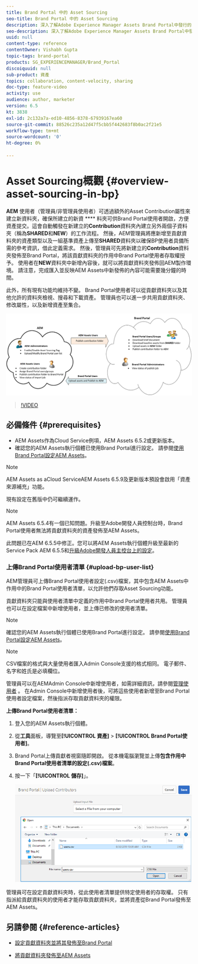 ```yaml
---
title: Brand Portal 中的 Asset Sourcing
seo-title: Brand Portal 中的 Asset Sourcing
description: 深入了解Adobe Experience Manager Assets Brand Portal中發行的資產來源補充功能。
seo-description: 深入了解Adobe Experience Manager Assets Brand Portal中發行的資產來源補充功能。
uuid: null
content-type: reference
contentOwner: Vishabh Gupta
topic-tags: brand-portal
products: SG_EXPERIENCEMANAGER/Brand_Portal
discoiquuid: null
sub-product: 資產
topics: collaboration, content-velocity, sharing
doc-type: feature-video
activity: use
audience: author, marketer
version: 6.5
kt: 3838
exl-id: 2c132a7a-ed10-4856-8378-67939167ea60
source-git-commit: 88526c235a12d47f5cbb5f442683f8b0ac2f21e5
workflow-type: tm+mt
source-wordcount: '0'
ht-degree: 0%

---
```


# Asset Sourcing概觀 {#overview-asset-sourcing-in-bp}

**AEM** 使用者（管理員/非管理員使用者）可透過額外的Asset Contribution屬性來建立新資料夾，確保所建立的新資 **** 料夾可供Brand Portal使用者開啟，方便資產提交。這會自動觸發在新建立的&#x200B;**Contribution**&#x200B;資料夾內建立另外兩個子資料夾（稱為&#x200B;**SHARED**&#x200B;和&#x200B;**NEW**）的工作流程。 然後，AEM管理員將應新增至貢獻資料夾的資產類型以及一組基準資產上傳至&#x200B;**SHARED**&#x200B;資料夾以確保BP使用者具備所需的參考資訊，借此定義需求。 然後，管理員可先將新建立的&#x200B;**Contribution**&#x200B;資料夾發佈至Brand Portal，將該貢獻資料夾的作用中Brand Portal使用者存取權授予。 使用者在&#x200B;**NEW**&#x200B;資料夾中新增內容後，就可以將貢獻資料夾發佈回AEM製作環境。 請注意，完成匯入並反映AEM Assets中新發佈的內容可能需要幾分鐘的時間。

此外，所有現有功能均維持不變。 Brand Portal使用者可以從貢獻資料夾以及其他允許的資料夾檢視、搜尋和下載資產。 管理員也可以進一步共用貢獻資料夾、修改屬性，以及新增資產至集合。

![Brand Portal Asset Sourcing](assets/asset-sourcing.png)

>[!VIDEO](https://video.tv.adobe.com/v/29365/?quality=12)

## 必備條件 {#prerequisites}

* AEM Assets作為Cloud Service例項，AEM Assets 6.5.2或更新版本。
* 確認您的AEM Assets執行個體已使用Brand Portal進行設定。 請參閱[使用Brand Portal設定AEM Assets](../using/configure-aem-assets-with-brand-portal.md)。

<!--
* Ensure that your Brand Portal tenant is configured with one AEM Assets author instance.
-->

>[!NOTE]
>
>AEM Assets as aCloud ServiceAEM Assets 6.5.9及更新版本預設會啟用「資產來源補充」功能。
>
>現有設定在舊版中仍可繼續運作。

>[!NOTE]
>
>AEM Assets 6.5.4有一個已知問題。升級至Adobe開發人員控制台時，Brand Portal使用者無法將貢獻資料夾的資產發佈至AEM Assets。
>
>此問題已在AEM 6.5.5中修正。您可以將AEM Assets執行個體升級至最新的Service Pack AEM 6.5.5和[升級Adobe開發人員主控台上的設定](https://docs.adobe.com/content/help/zh-Hant/experience-manager-65/assets/brandportal/configure-aem-assets-with-brand-portal.html#upgrade-integration-65)。

<!--

>For immediate fix on AEM 6.5.4, it is recommended to [download the hotfix](https://www.adobeaemcloud.com/content/marketplace/marketplaceProxy.html?packagePath=/content/companies/public/adobe/packages/cq650/hotfix/cq-6.5.0-hotfix-33041) and install on your author instance.
-->

<!--
## Configure Asset Sourcing {#configure-asset-sourcing}

**Asset Sourcing** is configured from within the AEM Assets author instance. The administrators can enable the Asset Sourcing feature flag configuration from the **AEM Web Console Configuration** and upload the active Brand Portal users list in **AEM Assets**.

>[!NOTE]
>
>Asset Sourcing is by default enabled on AEM Assets as a Cloud Service. The AEM administrator can directly upload the active Brand Portal users to allow them access to the Asset Sourcing feature.

>[!NOTE]
>
>Before you begin with the configuration, ensure that your AEM Assets instance is configured with Brand Portal. See, [Configure AEM Assets with Brand Portal](../using/configure-aem-assets-with-brand-portal.md). 

The following video demonstrates, how to configure Asset Sourcing on your AEM Assets author instance:

>[!VIDEO](https://video.tv.adobe.com/v/29771)
-->

<!--
### Enable Asset Sourcing {#enable-asset-sourcing}

AEM administrators can enable the Asset Sourcing feature flag from within the AEM Web Console Configuration (a.k.a Configuration Manager).

>[!NOTE]
>
>This step is not applicable for AEM Assets as a Cloud Service.


**To enable Asset Sourcing:**
1. Log in to your AEM Assets author instance and open Configuration Manager. 
Default URL: http:// localhost:4502/system/console/configMgr.
1. Search using the keyword **Asset Sourcing** to locate **[!UICONTROL Asset Sourcing Feature Flag Config]**.
1. Click **[!UICONTROL Asset Sourcing Feature Flag Config]** to open the configuration window.
1. Select the **[!UICONTROL feature.flag.active.status]** check box.
1. Click **[!UICONTROL Save]**.

![](assets/enable-asset-sourcing.png)
-->


### 上傳Brand Portal使用者清單 {#upload-bp-user-list}

AEM管理員可上傳Brand Portal使用者設定(.csv)檔案，其中包含AEM Assets中作用中的Brand Portal使用者清單，以允許他們存取Asset Sourcing功能。

貢獻資料夾只能與使用者清單中定義的作用中Brand Portal使用者共用。 管理員也可以在設定檔案中新增使用者，並上傳已修改的使用者清單。

>[!NOTE]
>
>確認您的AEM Assets執行個體已使用Brand Portal進行設定。 請參閱[使用Brand Portal設定AEM Assets](../using/configure-aem-assets-with-brand-portal.md)。

>[!NOTE]
>
>CSV檔案的格式與大量使用者匯入Admin Console支援的格式相同。 電子郵件、名字和姓氏是必填欄位。

管理員可以在AEMAdmin Console中新增使用者，如需詳細資訊，請參閱[管理使用者](brand-portal-adding-users.md) 。 在Admin Console中新增使用者後，可將這些使用者新增至Brand Portal使用者設定檔案，然後指派存取貢獻資料夾的權限。

**上傳Brand Portal使用者清單：**
1. 登入您的AEM Assets執行個體。
1. 從&#x200B;**工具**&#x200B;面板，導覽至&#x200B;**[!UICONTROL 資產]** > **[!UICONTROL Brand Portal使用者]**。

1. Brand Portal上傳貢獻者視窗隨即開啟。
從本機電腦瀏覽並上傳**包含作用中Brand Portal使用者清單的設定(.csv)檔案**。
1. 按一下「**[!UICONTROL 儲存]**」。

   ![](assets/upload-user-list2.png)


管理員可在設定貢獻資料夾時，從此使用者清單提供特定使用者的存取權。 只有指派給貢獻資料夾的使用者才能存取貢獻資料夾，並將資產從Brand Portal發佈至AEM Assets。

## 另請參閱 {#reference-articles}

* [設定貢獻資料夾並將其發佈至Brand Portal](brand-portal-publish-contribution-folder-to-brand-portal.md)

* [將貢獻資料夾發佈至AEM Assets](brand-portal-publish-contribution-folder-to-aem-assets.md)
